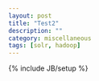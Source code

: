 ```yaml
---
layout: post
title: "Test2"
description: ""
category: miscellaneous
tags: [solr, hadoop]
---
```

{% include JB/setup %}
